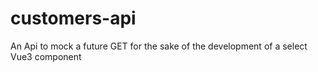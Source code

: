 # customers-api
An Api to mock a future GET for the sake of the development of a select Vue3 component
